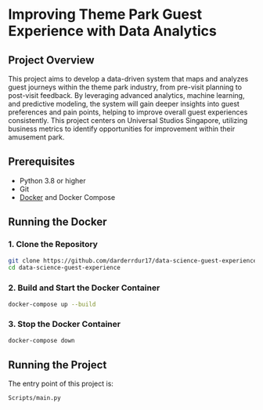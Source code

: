 # Improving Theme Park Guest Experience with Data Analytics

## Project Overview
This project aims to develop a data-driven system that maps and analyzes guest journeys within the theme park industry, from pre-visit planning to post-visit feedback. By leveraging advanced analytics, machine learning, and predictive modeling, the system will gain deeper insights into guest preferences and pain points, helping to improve overall guest experiences consistently. This project centers on Universal Studios Singapore, utilizing business metrics to identify opportunities for improvement within their amusement park.

## Prerequisites
- Python 3.8 or higher
- Git
- [Docker](https://www.docker.com/get-started) and Docker Compose

## Running the Docker
### 1. Clone the Repository
```bash
git clone https://github.com/darderrdur17/data-science-guest-experience.git
cd data-science-guest-experience
```
### 2. Build and Start the Docker Container
```bash
docker-compose up --build
```
### 3. Stop the Docker Container
```bash
docker-compose down
```

## Running the Project
The entry point of this project is:
```bash
Scripts/main.py
